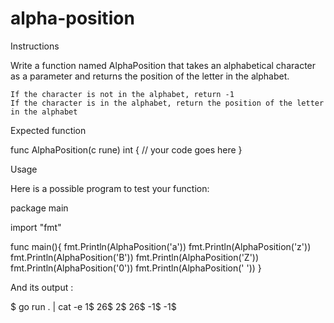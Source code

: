 # alpha-position
Instructions

Write a function named AlphaPosition that takes an alphabetical character as a parameter and returns the position of the letter in the alphabet.

    If the character is not in the alphabet, return -1
    If the character is in the alphabet, return the position of the letter in the alphabet

Expected function

func AlphaPosition(c rune) int {
    // your code goes here
}

Usage

Here is a possible program to test your function:

package main

import "fmt"

func main(){
    fmt.Println(AlphaPosition('a'))
    fmt.Println(AlphaPosition('z'))
    fmt.Println(AlphaPosition('B'))
    fmt.Println(AlphaPosition('Z'))
    fmt.Println(AlphaPosition('0'))
    fmt.Println(AlphaPosition(' '))
}

And its output :

$ go run . | cat -e
1$
26$
2$
26$
-1$
-1$


